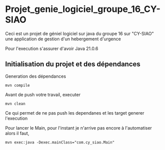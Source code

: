 # Projet_genie_logiciel_groupe_16_CY-SIAO
Ceci est un projet de géniel logiciel sur java du groupe 16 sur "CY-SIAO" une application de gestion d'un hebergement d'urgence

Pour l'execution s'assurer d'avoir Java 21.0.6

## Initialisation du projet et des dépendances
Generation des dépendances

``mvn compile``

Avant de push votre travail, executer

``mvn clean``

Ce qui permet de ne pas push les dependanes et les target generer  l'execution

Pour lancer le Main, pour l'instant je n'arrive pas encore à l'automatiser alors il faut,

``mvn exec:java -Dexec.mainClass="com.cy_siao.Main"
``